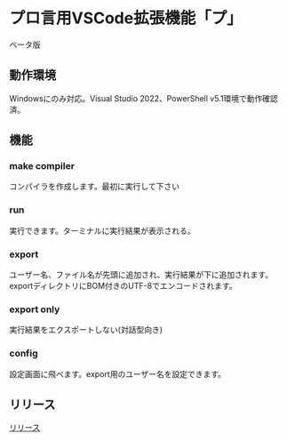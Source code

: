 # プロ言用VSCode拡張機能「プ」
ベータ版
## 動作環境
Windowsにのみ対応。Visual Studio 2022、PowerShell v5.1環境で動作確認済。
## 機能
### make compiler
コンパイラを作成します。最初に実行して下さい
### run
実行できます。ターミナルに実行結果が表示される。
### export
ユーザー名、ファイル名が先頭に追加され、実行結果が下に追加されます。exportディレクトリにBOM付きのUTF-8でエンコードされます。
### export only
実行結果をエクスポートしない(対話型向き)
### config
設定画面に飛べます。export用のユーザー名を設定できます。
## リリース
[リリース](https://github.com/arara0904/progen_vs/releases)

